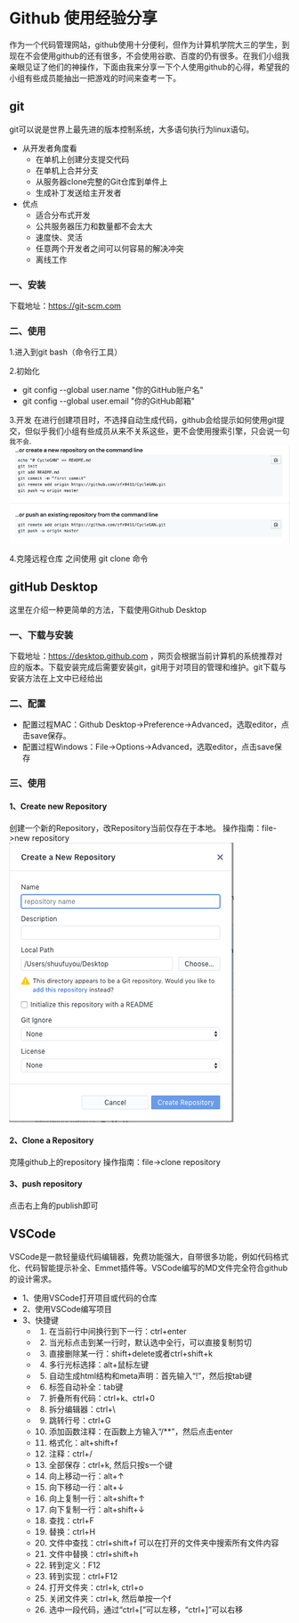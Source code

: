 # Github 使用经验分享
作为一个代码管理网站，github使用十分便利，但作为计算机学院大三的学生，到现在不会使用github的还有很多，不会使用谷歌、百度的仍有很多。在我们小组我亲眼见证了他们的神操作，下面由我来分享一下个人使用github的心得，希望我的小组有些成员能抽出一把游戏的时间来查考一下。
## git
git可以说是世界上最先进的版本控制系统，大多语句执行为linux语句。
* 从开发者角度看
  * 在单机上创建分支提交代码
  * 在单机上合并分支
  * 从服务器clone完整的Git仓库到单件上
  * 生成补丁发送给主开发者
* 优点
  * 适合分布式开发
  * 公共服务器压力和数量都不会太大
  * 速度快、灵活
  * 任意两个开发者之间可以何容易的解决冲突
  * 离线工作
### 一、安装
下载地址：https://git-scm.com
### 二、使用
1.进入到git bash（命令行工具）

2.初始化
* git config --global user.name "你的GitHub账户名"
* git config --global user.email "你的GitHub邮箱"

3.开发
在进行创建项目时，不选择自动生成代码，github会给提示如何使用git提交，但似乎我们小组有些成员从来不关系这些，更不会使用搜索引擎，只会说一句 `我不会`.
![](2.png)

4.克隆远程仓库
之间使用 git clone 命令
## gitHub Desktop
这里在介绍一种更简单的方法，下载使用Github Desktop
### 一、下载与安装
下载地址：https://desktop.github.com ，网页会根据当前计算机的系统推荐对应的版本。下载安装完成后需要安装git，git用于对项目的管理和维护。git下载与安装方法在上文中已经给出
### 二、配置
* 配置过程MAC：Github Desktop->Preference->Advanced，选取editor，点击save保存。
* 配置过程Windows：File->Options->Advanced，选取editor，点击save保存
### 三、使用
#### 1、Create new Repository
创建一个新的Repository，改Repository当前仅存在于本地。
操作指南：file->new repository
![](3.png)
#### 2、Clone a Repository
克隆github上的repository
操作指南：file->clone repository
#### 3、push repository
点击右上角的publish即可
## VSCode
VSCode是一款轻量级代码编辑器，免费功能强大，自带很多功能，例如代码格式化、代码智能提示补全、Emmet插件等。VSCode编写的MD文件完全符合github的设计需求。
* 1、使用VSCode打开项目或代码的仓库
* 2、使用VSCode编写项目
* 3、快捷键
  * 1. 在当前行中间换行到下一行：ctrl+enter 
  * 2. 当光标点击到某一行时，默认选中全行，可以直接复制剪切 
  * 3. 直接删除某一行：shift+delete或者ctrl+shift+k 
  * 4. 多行光标选择：alt+鼠标左键 
  * 5. 自动生成html结构和meta声明：首先输入“!”，然后按tab键 
  * 6. 标签自动补全：tab键 
  * 7. 折叠所有代码：ctrl+k、ctrl+0 
  * 8. 拆分编辑器：ctrl+\ 
  * 9. 跳转行号：ctrl+G 
  * 10. 添加函数注释：在函数上方输入“/**”，然后点击enter 
  * 11. 格式化：alt+shift+f 
  * 12. 注释：ctrl+/ 
  * 13. 全部保存：ctrl+k, 然后只按s一个键 
  * 14. 向上移动一行：alt+↑ 
  * 15. 向下移动一行：alt+↓ 
  * 16. 向上复制一行：alt+shift+↑ 
  * 17. 向下复制一行：alt+shift+↓ 
  * 18. 查找：ctrl+F 
  * 19. 替换：ctrl+H 
  * 20. 文件中查找：ctrl+shift+f 
  可以在打开的文件夹中搜索所有文件内容 
  * 21. 文件中替换：ctrl+shift+h 
  * 22. 转到定义：F12 
  * 23. 转到实现：ctrl+F12 
  * 24. 打开文件夹：ctrl+k, ctrl+o 
  * 25. 关闭文件夹：ctrl+k, 然后单按一个f 
  * 26. 选中一段代码，通过“ctrl+[”可以左移，“ctrl+]”可以右移

